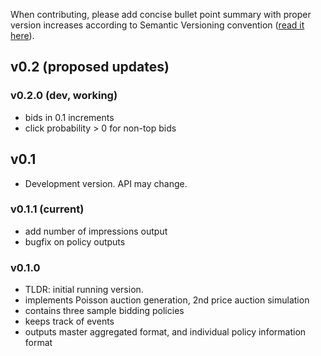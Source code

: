 
When contributing, please add concise bullet point summary with proper version increases according to Semantic Versioning convention ([read it here](http://semver.org)).

## v0.2 (proposed updates)

### v0.2.0 (dev, working)

- bids in 0.1 increments
- click probability > 0 for non-top bids

## v0.1 

- Development version. API may change.

### v0.1.1 (current)

- add number of impressions output
- bugfix on policy outputs

### v0.1.0

- TLDR: initial running version.
- implements Poisson auction generation, 2nd price auction simulation
- contains three sample bidding policies
- keeps track of events
- outputs master aggregated format, and individual policy information format
